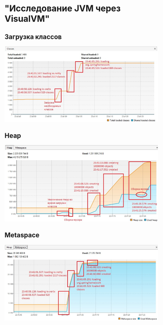 # "Исследование JVM через VisualVM"

## Загрузка классов
![Classes](Classes.jpg)

## Heap
![Heap](Heap.jpg)

## Metaspace
![Metaspace](Metaspace.jpg)